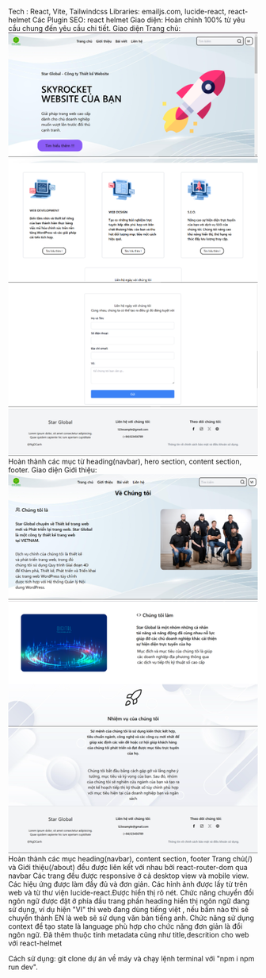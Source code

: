 Tech : React, Vite, Tailwindcss
Libraries: emailjs.com, lucide-react, react-helmet
Các Plugin SEO: react helmet
Giao diện: Hoàn chỉnh 100% từ yêu cầu chung đến yêu cầu chi tiết.
Giao diện Trang chủ:
![alt text](image.png)
![alt text](image-1.png)
![alt text](image-2.png)
![alt text](image-3.png)
Hoàn thành các mục từ heading(navbar), hero section, content section, footer.
Giao diện Giới thiệu:
![alt text](image-4.png)
![alt text](image-5.png)
![alt text](image-6.png)
Hoàn thành các mục heading(navbar), content section, footer
Trang chủ(/) và Giới thiệu(/about) đều được liên kết với nhau bởi react-router-dom qua navbar
Các trang đều được responsive ở cả desktop view và mobile view.
Các hiệu ứng được làm đầy đủ và đơn giản.
Các hỉnh ảnh được lấy từ trên web và từ thư viện lucide-react.Được hiển thị rõ nét.
Chức năng chuyển đổi ngôn ngữ được đặt ở phía đầu trang phần heading hiển thị ngôn ngữ đang sử dụng, ví dụ hiện "VI" thì web đang dùng tiếng việt , nếu bấm nào thì sẽ chuyển thành EN là web sẽ sử dụng văn bản tiếng anh. Chức năng sử dụng context để tạo state là language phù hợp cho chức năng đơn giản là đổi ngôn ngữ.
Đã thêm thuộc tính metadata cũng như title,descrition cho web với react-helmet

Cách sử dụng:
git clone dự án về máy và chạy lệnh terminal với "npm i npm run dev".

